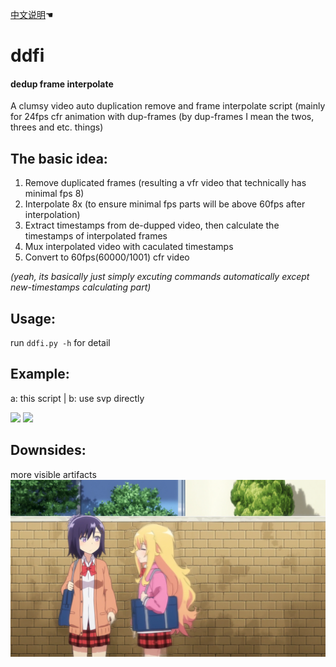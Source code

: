 [中文说明](https://github.com/Mr-Z-2697/ddfi/blob/main/README.chi.md)☚
# ddfi
#### dedup frame interpolate
A clumsy video auto duplication remove and frame interpolate script (mainly for 24fps cfr animation with dup-frames (by dup-frames I mean the twos, threes and etc. things)

## The basic idea:
1. Remove duplicated frames (resulting a vfr video that technically has minimal fps 8)
2. Interpolate 8x (to ensure minimal fps parts will be above 60fps after interpolation)
3. Extract timestamps from de-dupped video, then calculate the timestamps of interpolated frames
4. Mux interpolated video with caculated timestamps
5. Convert to 60fps(60000/1001) cfr video

*(yeah, its basically just simply excuting commands automatically except new-timestamps calculating part)*

## Usage:
run `ddfi.py -h` for detail

## Example:
a: this script | b: use svp directly

![](https://github.com/Mr-Z-2697/ddfi/blob/main/example/ddfi.webp?raw=true)
![](https://github.com/Mr-Z-2697/ddfi/blob/main/example/simp.webp?raw=true)

## Downsides:
more visible artifacts
![](https://github.com/Mr-Z-2697/ddfi/blob/main/example/artifacts.webp?raw=true)
